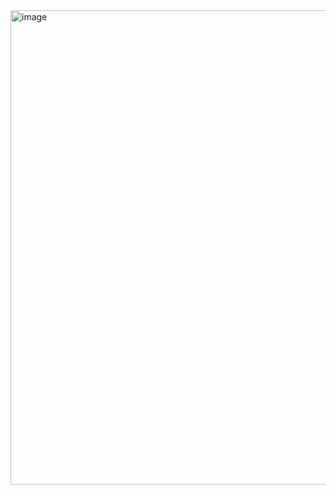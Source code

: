


<img width="1365" height="759" alt="image" src="https://github.com/user-attachments/assets/da79a233-a4f2-4e5e-8698-52e0050a14be" />
